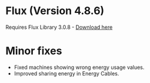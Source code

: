 # Flux (Version 4.8.6)
Requires Flux Library 3.0.8 - [Download here](https://www.curseforge.com/minecraft/mc-mods/fl/files)

# Minor fixes
- Fixed machines showing wrong energy usage values.
- Improved sharing energy in Energy Cables.
